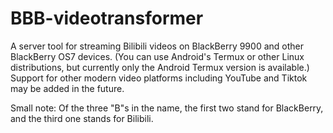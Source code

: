 # BBB-videotransformer

A server tool for streaming Bilibili videos on BlackBerry 9900 and other BlackBerry OS7 devices. (You can use Android's Termux or other Linux distributions, but currently only the Android Termux version is available.) Support for other modern video platforms including YouTube and Tiktok may be added in the future.




Small note: Of the three "B"s in the name, the first two stand for BlackBerry, and the third one stands for Bilibili.
